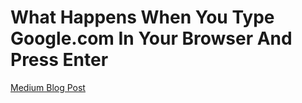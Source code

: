 # What Happens When You Type Google.com In Your Browser And Press Enter

[Medium Blog Post](https://medium.com/@chatkiayman/what-happens-when-you-type-google-com-in-your-browser-and-press-enter-3d2f3129e8c7)
